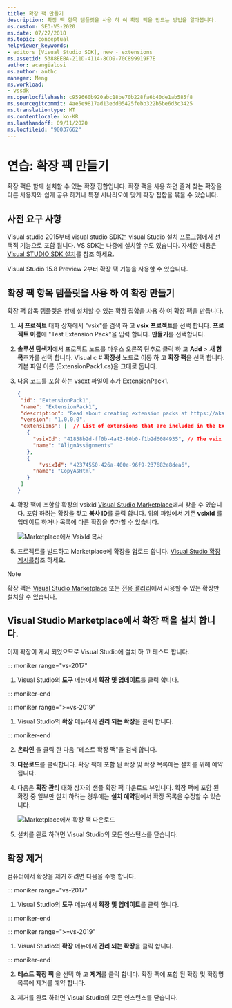 ```yaml
---
title: 확장 팩 만들기
description: 확장 팩 항목 템플릿을 사용 하 여 확장 팩을 만드는 방법을 알아봅니다.
ms.custom: SEO-VS-2020
ms.date: 07/27/2018
ms.topic: conceptual
helpviewer_keywords:
- editors [Visual Studio SDK], new - extensions
ms.assetid: 5388EEBA-211D-4114-8CD9-70C899919F7E
author: acangialosi
ms.author: anthc
manager: Meng
ms.workload:
- vssdk
ms.openlocfilehash: c959660b920abc18be70b228fa6b40de1ab585f8
ms.sourcegitcommit: 4ae5e9817ad13edd05425febb322b5be6d3c3425
ms.translationtype: MT
ms.contentlocale: ko-KR
ms.lasthandoff: 09/11/2020
ms.locfileid: "90037662"
---
```

# <a name="walkthrough-create-an-extension-pack"></a>연습: 확장 팩 만들기

확장 팩은 함께 설치할 수 있는 확장 집합입니다. 확장 팩을 사용 하면 즐겨 찾는 확장을 다른 사용자와 쉽게 공유 하거나 특정 시나리오에 맞게 확장 집합을 묶을 수 있습니다.

## <a name="prerequisites"></a>사전 요구 사항

Visual studio 2015부터 visual studio SDK는 visual Studio 설치 프로그램에서 선택적 기능으로 포함 됩니다. VS SDK는 나중에 설치할 수도 있습니다. 자세한 내용은 [Visual STUDIO SDK 설치](../extensibility/installing-the-visual-studio-sdk.md)를 참조 하세요.

Visual Studio 15.8 Preview 2부터 확장 팩 기능을 사용할 수 있습니다.

## <a name="create-an-extension-with-an-extension-pack-item-template"></a>확장 팩 항목 템플릿을 사용 하 여 확장 만들기

확장 팩 항목 템플릿은 함께 설치할 수 있는 확장 집합을 사용 하 여 확장 팩을 만듭니다.

1. **새 프로젝트** 대화 상자에서 "vsix"를 검색 하 고 **vsix 프로젝트**를 선택 합니다. **프로젝트 이름**에 "Test Extension Pack"을 입력 합니다. **만들기**를 선택합니다.

2. **솔루션 탐색기**에서 프로젝트 노드를 마우스 오른쪽 단추로 클릭 하 고 **Add**  >  **새 항목**추가를 선택 합니다. Visual c # **확장성** 노드로 이동 하 고 **확장 팩**을 선택 합니다. 기본 파일 이름 (ExtensionPack1.cs)을 그대로 둡니다.

3. 다음 코드를 포함 하는 vsext 파일이 추가 ExtensionPack1.

   ```json
   {
    "id": "ExtensionPack1",
    "name": "ExtensionPack1",
    "description": "Read about creating extension packs at https://aka.ms/vsextpack",
    "version": "1.0.0.0",
    "extensions": [  // List of extensions that are included in the Extension Pack.
      {
        "vsixId": "41858b2d-ff0b-4a43-80b0-f1b2d6084935", // The vsix id of the extension you want to   include.
        "name": "AlignAssignments"
      },
      {
          "vsixId": "42374550-426a-400e-96f9-237682e8dea6",
        "name": "CopyAsHtml"
      }
    ]
   }
   ```

4. 확장 팩에 포함할 확장의 vsixid [Visual Studio Marketplace](https://marketplace.visualstudio.com/)에서 찾을 수 있습니다. 포함 하려는 확장을 찾고 **복사 ID**를 클릭 합니다. 위의 파일에서 기존 **vsixId** 를 업데이트 하거나 목록에 다른 확장을 추가할 수 있습니다.

    ![Marketplace에서 VsixId 복사](media/vsixid-marketplace.png)

5. 프로젝트를 빌드하고 Marketplace에 확장을 업로드 합니다. [Visual Studio 확장 게시를](../extensibility/walkthrough-publishing-a-visual-studio-extension.md)참조 하세요.

> [!NOTE]
> 확장 팩은 [Visual Studio Marketplace](https://marketplace.visualstudio.com/) 또는 [전용 갤러리](../extensibility/how-to-create-an-atom-feed-for-a-private-gallery.md)에서 사용할 수 있는 확장만 설치할 수 있습니다.

## <a name="install-the-extension-pack-from-the-visual-studio-marketplace"></a>Visual Studio Marketplace에서 확장 팩을 설치 합니다.

이제 확장이 게시 되었으므로 Visual Studio에 설치 하 고 테스트 합니다.

::: moniker range="vs-2017"

1. Visual Studio의 **도구** 메뉴에서 **확장 및 업데이트**를 클릭 합니다.

::: moniker-end

::: moniker range=">=vs-2019"

1. Visual Studio의 **확장** 메뉴에서 **관리 되는 확장**을 클릭 합니다.

::: moniker-end

2. **온라인** 을 클릭 한 다음 "테스트 확장 팩"을 검색 합니다.

3. **다운로드**를 클릭합니다. 확장 팩에 포함 된 확장 및 확장 목록에는 설치를 위해 예약 됩니다.

4. 다음은 **확장 관리** 대화 상자의 샘플 확장 팩 다운로드 뷰입니다. 확장 팩에 포함 된 확장 중 일부만 설치 하려는 경우에는 **설치 예약**됨에서 확장 목록을 수정할 수 있습니다.

    ![Marketplace에서 확장 팩 다운로드](media/vside-extensionpack.png)

5. 설치를 완료 하려면 Visual Studio의 모든 인스턴스를 닫습니다.

## <a name="remove-the-extension"></a>확장 제거

컴퓨터에서 확장을 제거 하려면 다음을 수행 합니다.

::: moniker range="vs-2017"

1. Visual Studio의 **도구** 메뉴에서 **확장 및 업데이트**를 클릭 합니다.

::: moniker-end

::: moniker range=">=vs-2019"

1. Visual Studio의 **확장** 메뉴에서 **관리 되는 확장**을 클릭 합니다.

::: moniker-end

2. **테스트 확장 팩** 을 선택 하 고 **제거**를 클릭 합니다. 확장 팩에 포함 된 확장 및 확장명 목록에 제거를 예약 합니다.

3. 제거를 완료 하려면 Visual Studio의 모든 인스턴스를 닫습니다.
